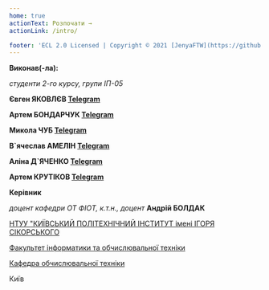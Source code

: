 ```yaml
---
home: true
actionText: Розпочати →
actionLink: /intro/

footer: 'ECL 2.0 Licensed | Copyright © 2021 [JenyaFTW](https://github.com/JenyaFTW/expert-management-system)'
---
```


**Виконав(-ла):**

_студенти 2-го курсу, групи ІП-05_<span padding-right:5em></span>

**Євген ЯКОВЛЄВ [Telegram](https://t.me/yyakovliev)**

**Артем БОНДАРЧУК [Telegram](https://t.me/artemkaxdxd)**

**Микола ЧУБ [Telegram](https://t.me/nikolaichub)**

**В`ячеслав АМЕЛІН [Telegram](https://t.me/berlin1776)**

**Аліна Д`ЯЧЕНКО [Telegram](https://t.me/dyachaliin)**

**Артем КРУТІКОВ [Telegram](https://t.me/cmertenok)**

**Керівник**

_доцент кафедри ОТ ФІОТ, к.т.н., доцент_<span padding-right:5em></span> **Андрій БОЛДАК**

[НТУУ "КИЇВСЬКИЙ ПОЛІТЕХНІЧНИЙ ІНСТИТУТ імені ІГОРЯ СІКОРСЬКОГО](https://kpi.ua/)

[Факультет інформатики та обчислювальної техніки](https://fiot.kpi.ua/)

[Кафедра обчислювальної техніки](https://comsys.kpi.ua/)

Київ
